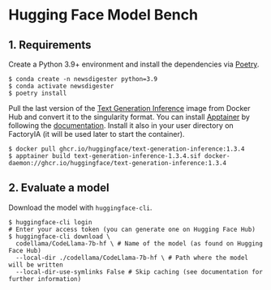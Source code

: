 # Hugging Face Model Bench

## 1. Requirements

Create a Python 3.9+ environment and install the dependencies via [Poetry](https://python-poetry.org/).

```shell
$ conda create -n newsdigester python=3.9
$ conda activate newsdigester
$ poetry install
```

Pull the last version of the [Text Generation Inference](https://github.com/huggingface/text-generation-inference) 
image from Docker Hub and convert it to the singularity format. You can install [Apptainer](https://apptainer.org/) 
by following the [documentation](https://apptainer.org/docs/admin/main/installation.html#install-unprivileged-from-pre-built-binaries).
Install it also in your user directory on FactoryIA (it will be used later to start the container).

```shell
$ docker pull ghcr.io/huggingface/text-generation-inference:1.3.4
$ apptainer build text-generation-inference-1.3.4.sif docker-daemon://ghcr.io/huggingface/text-generation-inference:1.3.4
```

## 2. Evaluate a model

Download the model with `huggingface-cli`.

```shell
$ huggingface-cli login
# Enter your access token (you can generate one on Hugging Face Hub)
$ huggingface-cli download \
  codellama/CodeLlama-7b-hf \ # Name of the model (as found on Hugging Face Hub) 
  --local-dir ./codellama/CodeLlama-7b-hf \ # Path where the model will be written 
  --local-dir-use-symlinks False # Skip caching (see documentation for further information)
```